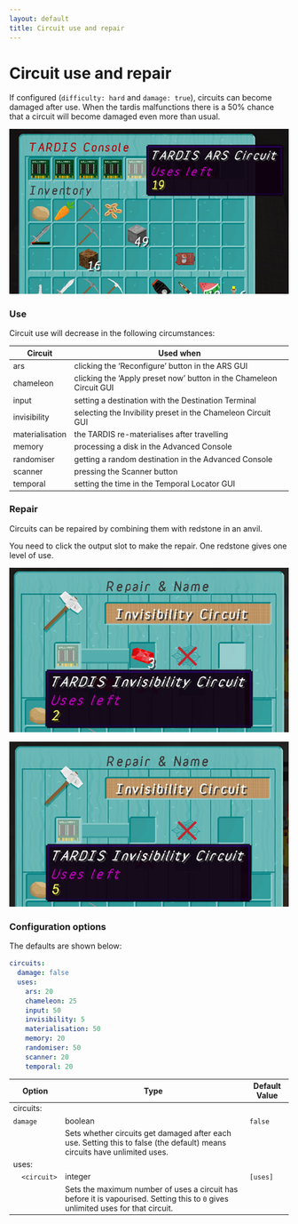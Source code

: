 ```yaml
---
layout: default
title: Circuit use and repair
---
```


# Circuit use and repair

If configured (`difficulty: hard` and `damage: true`), circuits can become damaged after use. When the tardis
malfunctions
there is a 50% chance that a circuit will become damaged even more than usual.

![circuit uses](/images/docs/circuit_uses.jpg)

### Use

Circuit use will decrease in the following circumstances:

| Circuit         | Used when                                                           |
|-----------------|---------------------------------------------------------------------|
| ars             | clicking the ‘Reconfigure’ button in the ARS GUI                    |
| chameleon       | clicking the ‘Apply preset now’ button in the Chameleon Circuit GUI |
| input           | setting a destination with the Destination Terminal                 |
| invisibility    | selecting the Invibility preset in the Chameleon Circuit GUI        |
| materialisation | the TARDIS re-materialises after travelling                         |
| memory          | processing a disk in the Advanced Console                           |
| randomiser      | getting a random destination in the Advanced Console                |
| scanner         | pressing the Scanner button                                         |
| temporal        | setting the time in the Temporal Locator GUI                        |

### Repair

Circuits can be repaired by combining them with redstone in an anvil.

You need to click the output slot to make the repair. One redstone gives one level of use.

![circuit repair](/images/docs/circuit_repair.jpg)

![circuit repaired](/images/docs/circuit_repaired.jpg)

### Configuration options

The defaults are shown below:

```yaml title="/plugins/TARDIS/config.yml"
circuits:
  damage: false
  uses:
    ars: 20
    chameleon: 25
    input: 50
    invisibility: 5
    materialisation: 50
    memory: 20
    randomiser: 50
    scanner: 20
    temporal: 20
```

| Option                              | Type                                                                                                                              | Default Value |
|-------------------------------------|-----------------------------------------------------------------------------------------------------------------------------------|---------------|
| circuits:                           |                                                                                                                                   |               |
| `damage`                            | boolean                                                                                                                           | `false`       |
|                                     | Sets whether circuits get damaged after each use. Setting this to false (the default) means circuits have unlimited uses.         |               |
| uses:                               |                                                                                                                                   |               |
| &nbsp;&nbsp;&nbsp;&nbsp;`<circuit>` | integer                                                                                                                           | `[uses]`      |
|                                     | Sets the maximum number of uses a circuit has before it is vapourised. Setting this to `0` gives unlimited uses for that circuit. |               |
